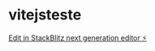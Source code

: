 # vitejsteste

[Edit in StackBlitz next generation editor ⚡️](https://stackblitz.com/~/github.com/JeanBionde/vitejsteste)